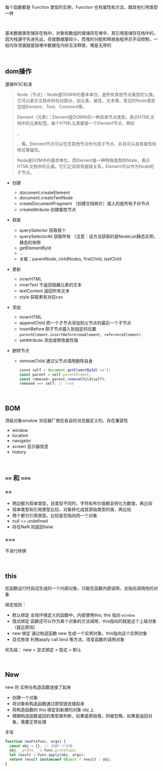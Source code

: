 每个函数都是 Function 类型的实例，Function 也有属性和方法，跟其他引用类型一样

<br/>

基本数据类型储存在栈中，对象和数组的值储存在堆中，其引用是储存在栈中的，因为栈遵守先进先出，存放数据量较小，而堆的分配和释放由程序员手动控制，一般内存泄漏就是指堆中数据在内存无法释放，堆是无序的

<br/>

## dom操作

遵循W3C标准

> Node（节点）：Node是DOM中的基本单位，是所有其他节点类型的父类。它可以表示文档中的任何部分，如元素、属性、文本等。常见的Node类型包括Element、Text、Comment等。
>
> Element（元素）：Element是DOM中的一种具体节点类型，表示HTML文档中的元素标签。每个HTML元素都是一个Element节点，例如<div>、<p>、<span>等。Element节点可以包含其他节点作为其子节点，并且可以具有属性和样式等属性。
>
> Node是DOM中的基本单位，而Element是一种特殊类型的Node，表示HTML文档中的元素。它们之间具有层级关系，Element可以作为Node的子节点。

- 创建
  - document.createElement
  - document.createTextNode
  - createDocumentFragment （创建文档碎片）插入的是所有子孙节点
  - createAttribute 创建属性节点

- 获取
  - querySelector 获取首个
  - querySelectorAll 获取所有 （注意：该方法获取的是NodeList静态实例，静态的快照
  - getElementById
  - ...
  - 关联：parentNode, childNodes, firstChild, lastChild
- 更新
  - innerHTML
  - innerText 不返回隐藏元素的文本
  - textContent  返回所有文本
  - style 获取素有对应css
- 添加
  - innerHTML
  - appendChild  把一个子节点添加到父节点的最后一个子节点
  - insertBefore 把子节点插入到指定的位置 `parentElement.insertBefore(newElement, referenceElement)`
  - setAttribute 添加或修改属性值
- 删除节点
  - removeChild 通过父节点调用删除自身

    ```javascript
    cosnt self = document.getElemntById('xx'); 
    const parent = self.parentElemnt; 
    const removed= parent.removeChild(self); 
    removed === self; // true 
    ```

<br/>

## BOM

顶级对象window 浏览器厂商在各自的浏览器定义的，存在兼容性

- window
- location
- navigator
- screen 显示器信息
- history

<br/>

## `==` 和 `===`

### ==

- 两边都为简单类型，且类型不同时，字符和布尔值都会转化为数值，再比较
- 简单类型和引用类型比较，对象转化成其原始类型的值，再比较
- 两个都为引用类型，比较是否指向同一个对象
- null == undefined
- 存在NaN 则返回false

### ===

不进行转换

<br/>

## this

在函数运行时自动生成的一个内部对象，只能在函数内部调用，总指向调用他的对象

绑定规则：

- 默认绑定 全局环境定义的函数中，内部使用this, this 指向 `window`
- 隐式绑定 函数还可以作为某个对象的方法调用，this指向的就是这个上级对象（就近原则）
- new 绑定 通过构造函数 new 生成一个实例对象，this指向这个实例对象
- 显式修改 利用apply call bind 等方法，改变函数的调用对象

优先级： new > 显式绑定 > 隐式 > 默认

<br/>

## New

new 将 实例与构造函数连接了起来

- 创建一个对象
- 将对象和构造函数通过原型链连接起来
- 将构造函数的 this 绑定到新建的对象 obj 上
- 根据构造函数返回的类型做判断，如果是原始值，则被忽略，如果是返回对象，需要正常处理

手写

```javascript
function newFn(Func, args) {
  const obj = {}; // 创建一个对象
  obj.__proto__ = Func.prototype;
  let result = Func.apply(obj, args);
  return result instanceof Object ? result : obj;
}
```
